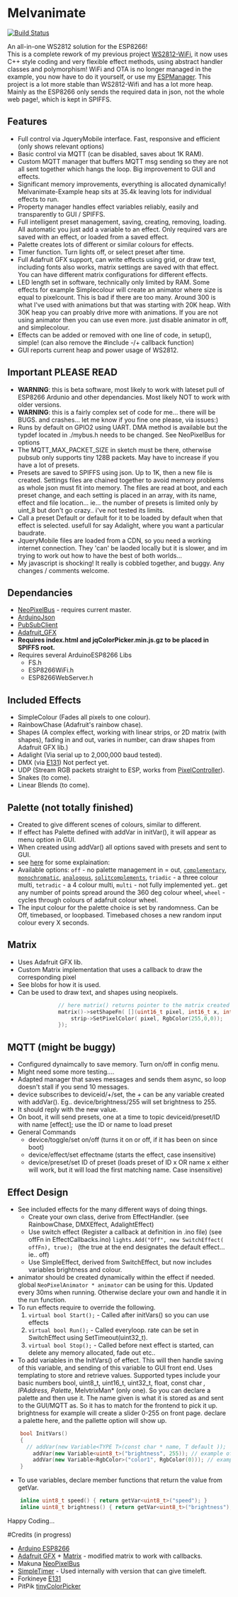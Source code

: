 # Melvanimate 
[![Build Status](https://travis-ci.org/sticilface/Melvanimate.svg?branch=master)](https://travis-ci.org/sticilface/Melvanimate)

An all-in-one WS2812 solution for the ESP8266!  
This is a complete rework of my previous project [WS2812-WiFi](https://github.com/sticilface/ESP8266-wifi), it now uses C++ style coding and very flexible effect methods, using abstract handler classes and polymorphism! WiFi and OTA is no longer managed in the example, you now have to do it yourself, or use my [ESPManager](https://github.com/sticilface/ESPmanager).  This project is a lot more stable than WS2812-Wifi and has a lot more heap.  Mainly as the ESP8266 only sends the required data in json, not the whole web page!, which is kept in SPIFFS.  

## Features
+ Full control via JqueryMobile interface.  Fast, responsive and efficient (only shows relevant options)
+ Basic control via MQTT (can be disabled, saves about 1K RAM).
+ Custom MQTT manager that buffers MQTT msg sending so they are not all sent together which hangs the loop.  Big improvement to GUI and effects. 
+ Significant memory improvements, everything is allocated dynamically!  Melvanimate-Example heap sits at 35.4k leaving lots for individual effects to run. 
+ Property manager handles effect variables reliably, easily and transparently to GUI / SPIFFS. 
+ Full intelligent preset management, saving, creating, removing, loading.  All automatic you just add a variable to an effect.  Only required vars are saved with an effect, or loaded from a saved effect. 
+ Palette creates lots of different or similar colours for effects. 
+ Timer function. Turn lights off, or select preset after time. 
+ Full Adafruit GFX support, can write effects using grid, or draw text, including fonts also works, matrix settings are saved with that effect. You can have different matrix configurations for different effects. 
+ LED length set in software, technically only limited by RAM. Some effects for example Simplecolour will create an animator where size is equal to pixelcount.  This is bad if there are too many. Around 300 is what I've used with animations but that was starting with 20K heap.  With 30K  heap you can proably drive more with animations.  If you are not using animator then you can use even more.  just disable animator in off, and simplecolour.    
+ Effects can be added or removed with one line of code, in setup(), simple!  (can also remove the #include -/+ callback function)
+ GUI reports current heap and power usage of WS2812. 

## Important **PLEASE READ**
+ **WARNING**:  this is beta software, most likely to work with lateset pull of ESP8266 Ardunio and other dependancies. Most likely NOT to work with older versions.  
+ **WARNING**:  this is a fairly complex set of code for me... there will be BUGS. and crashes...  let me know if you fine one please, via issues:)
+ Runs by default on GPIO2 using UART. DMA method is available but the typdef located in ./mybus.h needs to be changed. See NeoPixelBus for options
+ The MQTT_MAX_PACKET_SIZE in sketch must be there, otherwise pubsub only supports tiny 128B packets. May have to increase if you have a lot of presets. 
+ Presets are saved to SPIFFS using json. Up to 1K, then a new file is created.  Settings files are chained together to avoid memory problems as whole json must fit into memory.  The files are read at boot, and each preset change, and each setting is placed in an array, with its name, effect and file location... ie...  the number of presets is limited only by uint_8 but don't go crazy.. i've not tested its limits. 
+ Call a preset Default or default for it to be loaded by default when that effect is selected. usefull for say Adalight, where you want a particular baudrate. 
+ JqueryMobile files are loaded from a CDN, so you need a working internet connection.  They 'can' be laoded locally but it is slower, and im trying to work out how to have the best of both worlds... 
+ My javascript is shocking!  It really is cobbled together, and buggy.  Any changes / comments welcome. 

## Dependancies
+ [NeoPixelBus](https://github.com/Makuna/NeoPixelBus) - requires current master. 
+ [ArduinoJson](https://github.com/bblanchon/ArduinoJson)
+ [PubSubClient](https://github.com/knolleary/pubsubclient)
+ [Adafruit_GFX](https://github.com/adafruit/Adafruit-GFX-Library)
+ **Requires index.html and jqColorPicker.min.js.gz to be placed in SPIFFS root.**
+ Requires several ArduinoESP8266 Libs
  * FS.h
  * ESP8266WiFi.h
  * ESP8266WebServer.h


## Included Effects
+ SimpleColour (Fades all pixels to one colour).
+ RainbowChase (Adafruit's rainbow chase). 
+ Shapes (A complex effect, working with linear strips, or 2D matrix (with shapes), fading in and out, varies in number, can draw shapes from Adafruit GFX lib.)
+ Adalight (Via serial up to 2,000,000 baud tested).
+ DMX (via [E131](https://github.com/forkineye/E131)) Not perfect yet. 
+ UDP (Stream RGB packets straight to ESP, works from [PixelController](http://pixelinvaders.ch/?page_id=160)).
+ Snakes (to come).
+ Linear Blends (to come).

## Palette (not totally finished)
+ Created to give different scenes of colours, similar to different.  
+ If effect has Palette defined with addVar in initVar(), it will appear as menu option in GUI. 
+ When created using addVar() all options saved with presets and sent to GUI.
+ see [here](http://www.tigercolor.com/color-lab/color-theory/color-harmonies.htm) for some explaination: 
+ Available options:  ```off``` - no palette management in = out, [```complementary```](http://www.tigercolor.com/color-lab/color-theory/color-harmonies.htm), [```monochromatic```](http://www.tigercolor.com/color-lab/color-theory/color-harmonies.htm), [```analogous```](http://www.tigercolor.com/color-lab/color-theory/color-harmonies.htm), [```splitcomplements```](http://www.tigercolor.com/color-lab/color-theory/color-harmonies.htm), ```triadic``` - a three colour multi, ```tetradic``` - a 4 colour multi, ```multi``` - not fully implemented yet.. get any number of points spread around the 360 deg colour wheel, ```wheel``` - cycles through colours of adafruit colour wheel. 
+ The input colour for the palette choice is set by randomness.  Can be Off, timebased, or loopbased. Timebased choses a new random input colour every X seconds. 

## Matrix
+ Uses Adafruit GFX lib. 
+ Custom Matrix implementation that uses a callback to draw the corresponding pixel
+ See blobs for how it is used. 
+ Can be used to draw text, and shapes using neopixels. 
```c++
				// here matrix() returns pointer to the matrix created with addVar(); 
				matrix()->setShapeFn( [](uint16_t pixel, int16_t x, int16_t y) {
					strip->SetPixelColor( pixel, RgbColor(255,0,0)); 
				});
```

## MQTT (might be buggy) 
+ Configured dynaimcally to save memory.  Turn on/off in config menu. 
+ Might need some more testing.... 
+ Adapted manager that saves messages and sends them async, so loop doesn't stall if you send 10 messages. 
+ device subscribes to deviceid/+/set, the + can be any variable created with addVar().  Eg..  device/brightness/255 will set brightness to 255.
+ It should reply with the new value. 
+ On boot, it will send presets, one at a time to topic deviceid/preset/ID with name [effect]; use the ID or name to load preset
+ General Commands
  * device/toggle/set on/off (turns it on or off, if it has been on since boot)
  * device/effect/set effectname (starts the effect, case insensitive)
  * device/preset/set ID of preset (loads preset of ID x OR name x  either will work, but it will load the first matching name.  Case insensitive)


## Effect Design
+ See included effects for the many different ways of doing things. 
  * Create your own class, derive from EffectHandler. (see RainbowChase, DMXEffect, AdalightEffect)
  * Use switch effect (Register a callback at definition in .ino file) (see offFn in EffectCallbacks.ino)
  ```lights.Add("Off", new SwitchEffect( offFn), true); ``` (the true at the end designates the default effect... ie.. off)
  * Use SimpleEffect, derived from SwitchEffect, but now includes variables brightness and colour. 
+ animator should be created dynamically within the effect if needed. global ```NeoPixelAnimator * animator``` can be using for this. Updated every 30ms when running.  Otherwise declare your own and handle it in the run function.  
+ To run effects require to override the following.  	
	1.  ```virtual bool Start();``` - Called after initVars() so you can use effects
	2.  ```virtual bool Run();``` - Called everyloop. rate can be set in SwitchEffect using SetTimeout(uint32_t). 
	3.  ```virtual bool Stop();```  - Called before next effect is started, can delete any memory allocated, fade out etc.. 
+ To add variables in the InitVars() of effect.  This will then handle saving of this variable, and sending of this variable to GUI front end.  Uses templating to store and retrieve values. Supported types include your basic numbers bool, uint8_t, uint16_t, uint32_t, float, const char *, IPAddress, Palette*, MelvtrixMan* (only one).  So you can declare a palette and then use it.  The name given is what it is stored as and sent to the GUI/MQTT as.  So it has to match for the frontend to pick it up. brightness for example will create a slider 0-255 on front page. declare a palette here, and the pallette option will show up. 
```c++	
	bool InitVars()
	{
	  // addVar(new Variable<TYPE T>(const char * name, T default ));
		addVar(new Variable<uint8_t>("brightness", 255)); // example of 8bit variable
		addVar(new Variable<RgbColor>("color1", RgbColor(0))); // example of RgbColor Object
	} 
```
+ To use variables, declare member functions that return the value from getVar. 

```c++
	inline uint8_t speed() { return getVar<uint8_t>("speed"); }
	inline uint8_t brightness() { return getVar<uint8_t>("brightness"); } 
```


Happy Coding... 

#Credits (in progress)
+ [Arduino ESP8266](https://github.com/esp8266/arduino) 
+ [Adafruit GFX](https://github.com/adafruit/Adafruit-GFX-Library) + [Matrix](https://github.com/adafruit/Adafruit_NeoMatrix) - modified matrix to work with callbacks. 
+ Makuna [NeoPixelBus](https://github.com/Makuna/NeoPixelBus)
+ [SimpleTimer](https://github.com/infomaniac50/SimpleTimer) - Used internally with version that can give timeleft.  
+ Forkineye [E131](https://github.com/forkineye/E131)
+ PitPik [tinyColorPicker](https://github.com/PitPik/tinyColorPicker)
